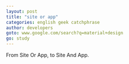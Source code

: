 ```yaml
---
layout: post
title: "site or app"
categories: english geek catchphrase
author: developers
goto: www.google.com/search?q=material+design
go: study
---
```


From Site Or App, to Site And App.
